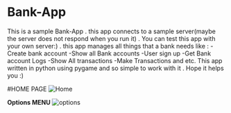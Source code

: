 # Bank-App
This is a sample Bank-App . this app connects to a sample server(maybe the server does not respond when you run it) . You can test this app with your own server:) . this app manages all things that a bank needs like : -Create bank account -Show all Bank accounts -User sign up -Get Bank account Logs -Show All transactions -Make Transactions and etc. This app written in python using pygame and so simple to work with it . Hope it helps you :)

#HOME PAGE
![Home](https://user-images.githubusercontent.com/56608616/139872341-0c8794c5-0bc5-44e4-995c-c1c25482684d.jpg)

**Options MENU**
![options](https://user-images.githubusercontent.com/56608616/139872352-0faaf66f-f129-4003-a059-c9ab50c02ace.png)
